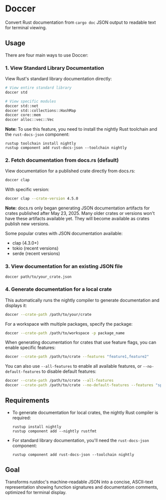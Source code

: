 # Doccer

Convert Rust documentation from `cargo doc` JSON output to readable text for terminal viewing.

## Usage

There are four main ways to use Doccer:

### 1. View Standard Library Documentation

View Rust's standard library documentation directly:

```bash
# View entire standard library
doccer std

# View specific modules
doccer std::net
doccer std::collections::HashMap
doccer core::mem
doccer alloc::vec::Vec
```

**Note:** To use this feature, you need to install the nightly Rust toolchain and the `rust-docs-json` component:
```
rustup toolchain install nightly
rustup component add rust-docs-json --toolchain nightly
```

### 2. Fetch documentation from docs.rs (default)

View documentation for a published crate directly from docs.rs:

```bash
doccer clap
```

With specific version:

```bash
doccer clap --crate-version 4.5.0
```

**Note:** docs.rs only began generating JSON documentation artifacts for crates published after May 23, 2025. Many older crates or versions won't have these artifacts available yet. They will become available as crates publish new versions.

Some popular crates with JSON documentation available:
- clap (4.3.0+)
- tokio (recent versions)
- serde (recent versions)

### 3. View documentation for an existing JSON file

```bash
doccer path/to/your_crate.json
```

### 4. Generate documentation for a local crate

This automatically runs the nightly compiler to generate documentation and displays it:

```bash
doccer --crate-path /path/to/your/crate
```

For a workspace with multiple packages, specify the package:

```bash
doccer --crate-path /path/to/workspace -p package_name
```

When generating documentation for crates that use feature flags, you can enable specific features:

```bash
doccer --crate-path /path/to/crate --features "feature1,feature2"
```

You can also use `--all-features` to enable all available features, or `--no-default-features` to disable default features:

```bash
doccer --crate-path /path/to/crate --all-features
doccer --crate-path /path/to/crate --no-default-features --features "specific_feature"
```

## Requirements

- To generate documentation for local crates, the nightly Rust compiler is required:
  ```
  rustup install nightly
  rustup component add --nightly rustfmt
  ```

- For standard library documentation, you'll need the `rust-docs-json` component:
  ```
  rustup component add rust-docs-json --toolchain nightly
  ```

## Goal

Transforms rustdoc's machine-readable JSON into a concise, ASCII-text representation showing function signatures and documentation comments, optimized for terminal display.